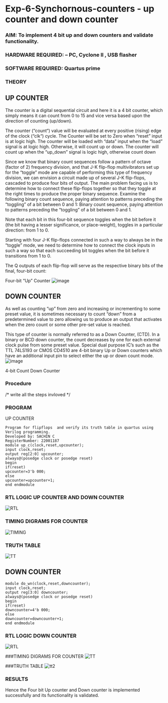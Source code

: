 # Exp-6-Synchornous-counters - up counter and down counter 
### AIM: To implement 4 bit up and down counters and validate  functionality.
### HARDWARE REQUIRED:  – PC, Cyclone II , USB flasher
### SOFTWARE REQUIRED:   Quartus prime
### THEORY 

## UP COUNTER 
The counter is a digital sequential circuit and here it is a 4 bit counter, which simply means it can count from 0 to 15 and vice versa based upon the direction of counting (up/down). 

The counter (“count“) value will be evaluated at every positive (rising) edge of the clock (“clk“) cycle.
The Counter will be set to Zero when “reset” input is at logic high.
The counter will be loaded with “data” input when the “load” signal is at logic high. Otherwise, it will count up or down.
The counter will count up when the “up_down” signal is logic high, otherwise count down

Since we know that binary count sequences follow a pattern of octave (factor of 2) frequency division, and that J-K flip-flop multivibrators set up for the “toggle” mode are capable of performing this type of frequency division, we can envision a circuit made up of several J-K flip-flops, cascaded to produce four bits of output.
The main problem facing us is to determine how to connect these flip-flops together so that they toggle at the right times to produce the proper binary sequence.
Examine the following binary count sequence, paying attention to patterns preceding the “toggling” of a bit between 0 and 1:
Binary count sequence, paying attention to patterns preceding the “toggling” of a bit between 0 and 1.

Note that each bit in this four-bit sequence toggles when the bit before it (the bit having a lesser significance, or place-weight), toggles in a particular direction: from 1 to 0.



 
 

Starting with four J-K flip-flops connected in such a way to always be in the “toggle” mode, we need to determine how to connect the clock inputs in such a way so that each succeeding bit toggles when the bit before it transitions from 1 to 0.

The Q outputs of each flip-flop will serve as the respective binary bits of the final, four-bit count:

 
 

Four-bit “Up” Counter
![image](https://user-images.githubusercontent.com/36288975/169644758-b2f4339d-9532-40c5-af40-8f4f8c942e2c.png)



## DOWN COUNTER 

As well as counting “up” from zero and increasing or incrementing to some preset value, it is sometimes necessary to count “down” from a predetermined value to zero allowing us to produce an output that activates when the zero count or some other pre-set value is reached.

This type of counter is normally referred to as a Down Counter, (CTD). In a binary or BCD down counter, the count decreases by one for each external clock pulse from some preset value. Special dual purpose IC’s such as the TTL 74LS193 or CMOS CD4510 are 4-bit binary Up or Down counters which have an additional input pin to select either the up or down count mode.
![image](https://user-images.githubusercontent.com/36288975/169644844-1a14e123-7228-4ed8-81a9-eb937dff4ac8.png)


4-bit Count Down Counter
### Procedure
/* write all the steps invloved */



### PROGRAM
UP COUNTER
```
Program for flipflops  and verify its truth table in quartus using Verilog programming.
Developed by: SACHIN C
RegisterNumber: 22001187 
module up_c(clock,reset,upcounter);
input clock,reset;
output reg[2:0] upcounter;
always@(posedge clock or posedge reset)
begin
if(reset)
upcounter=3'b 000;
else
upcounter=upcounter+1;
end endmodule

```
### RTL LOGIC UP COUNTER AND DOWN COUNTER  
![RTL](https://user-images.githubusercontent.com/113497666/214291265-b6a184af-84e6-41b0-a1ed-0e484130c577.png)

### TIMING DIGRAMS FOR COUNTER  
![TIMING](https://user-images.githubusercontent.com/113497666/214291361-c72644fa-2b88-4731-bec6-7afa5bd155da.png)

### TRUTH TABLE 
![TT](https://user-images.githubusercontent.com/113497666/214291474-00331103-825c-4996-b86f-ce321482f53b.png)

## DOWN COUNTER
```
module do_wn(clock,reset,downcounter);
input clock,reset;
output reg[3:0] downcounter;
always@(posedge clock or posedge reset)
begin
if(reset)
downcounter=4'b 000;
else
downcounter=downcounter+1;
end endmodule
```

### RTL LOGIC DOWN COUNTER
![RTL](https://user-images.githubusercontent.com/113497666/214292504-ef487da4-ebd6-479e-af94-0b2b17d6d134.png)

###TIMING DIGRAMS FOR COUNTER
![TT](https://user-images.githubusercontent.com/113497666/214292592-70ceb1ea-d3ac-4c7c-911b-83135e2cc594.png)

###TRUTH TABLE
![tt2](https://user-images.githubusercontent.com/113497666/214292676-bebd9b73-ab4f-413d-8842-b6b3859c13e6.png)

### RESULTS 
Hence the Four bit Up counter and Down counter is implemented successfully and its functionality is validated.
